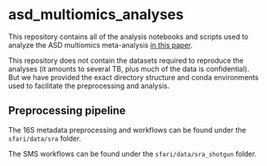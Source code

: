 # asd_multiomics_analyses

This repository contains all of the analysis notebooks and scripts used to analyze the ASD multiomics meta-analysis [in this paper](https://www.biorxiv.org/content/10.1101/2022.02.25.482050v1).

This repository does not contain the datasets required to reproduce the analyses (it amounts to several TB, plus much of the data is confidential).  But we have provided the exact directory structure and conda environments used to facilitate the preprocessing and analysis.

## Preprocessing pipeline

The 16S metadata preprocessing and workflows can be found under the `sfari/data/sra` folder.

The SMS workflows can be found under the `sfari/data/sra_shotgun` folder.
